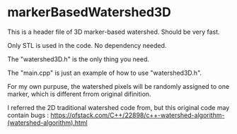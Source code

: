 # markerBasedWatershed3D

This is a header file of 3D marker-based watershed. Should be very fast.

Only STL is used in the code. No dependency needed.

The "watershed3D.h" is the only thing you need.

The "main.cpp" is just an example of how to use "watershed3D.h".

For my own purpuse, the watershed pixels will be randomly assigned to one marker, which is different frrom original difinition.

I referred the 2D traditional watershed code from, but this original code may contain bugs : https://ofstack.com/C++/22898/c++-watershed-algorithm-(watershed-algorithm).html
